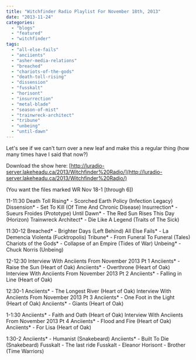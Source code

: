 ```yaml
---
title: "Witchfinder Radio Playlist For November 18th, 2013"
date: "2013-11-24"
categories: 
  - "blogs"
  - "featured"
  - "witchfinder"
tags: 
  - "all-else-fails"
  - "anciients"
  - "asher-media-relations"
  - "breached"
  - "chariots-of-the-gods"
  - "death-toll-rising"
  - "dissension"
  - "fusskalt"
  - "horisont"
  - "insurrection"
  - "metal-blade"
  - "season-of-mist"
  - "trainwreck-architect"
  - "tribune"
  - "unbeing"
  - "until-dawn"
---
```


Let's see if we can't turn over a new leaf and make this a regular thing (how many times have I said that now?)

Download the show here: [http://luradio-server.lakeheadu.ca/2013/Witchfinder%20Radio/](http://luradio-server.lakeheadu.ca/2013/Witchfinder%20Radio/)

(You want the files marked WR Nov 18-1 \[through 6\])

11-11:30 Death Toll Rising\* - Scorched Earth Policy (Infection Legacy) Dissension\* - Set To Kill (Of Time And Chronic Disease) Insurrection\* - Sueurs Froides (Prototype) Until Dawn\* - The Red Sun Rises This Day (Horizon) Trainwreck Architect\* - Die Like A Legend (Traits of The Sick)

11:30-12 Breached\* - Brighter Days (Left Behind) All Else Fails\* - La Demencia Violenta (Fucktropolis) Tribune\* - From Funeral To Funeral (Tales) Chariots of the Gods\* - Collapse of an Empire (Tides of War) Unbeing\* - Chuck Norris (Unbeing)

12-12:30 Interview With Anciients From November 2013 Pt 1 Anciients\* - Raise the Sun (Heart of Oak) Anciients\* - Overthrone (Heart of Oak) Interview With Anciients From November 2013 Pt 2 Anciients\* - Falling in Line (Heart of Oak)

12:30-1 Anciients\* - The Longest River (Heart of Oak) Interview With Anciients From November 2013 Pt 3 Anciients\* - One Foot in the Light (Heart of Oak) Anciients\* - Giants (Heart of Oak)

1-1:30 Anciients\* - Faith and Oath (Heart of Oak) Interview With Anciients From November 2013 Pt 4 Anciients\* - Flood and Fire (Heart of Oak) Anciients\* - For Lisa (Heart of Oak)

1:30-2 Anciients\* - Humanist (Snakebeard) Anciients\* - Built To Die (Snakebeard) Fusskalt - The last ride Fusskalt - Eleanor Horisont - Brother (Time Warriors)

